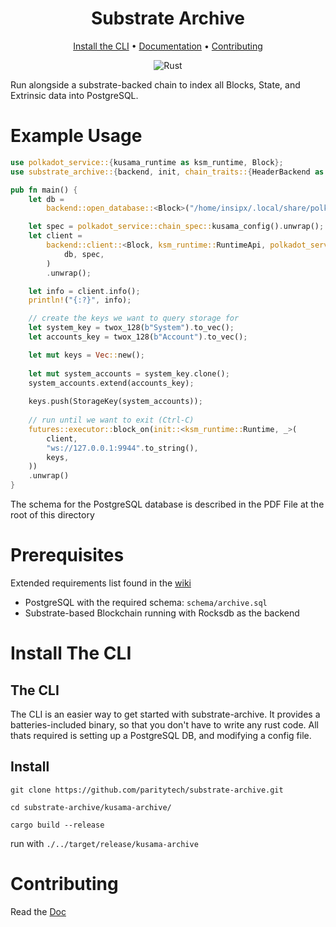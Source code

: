 <div align="center">

# Substrate Archive

[Install the CLI](#install-the-cli) • [Documentation] • [Contributing](#contributing) 

![Rust](https://github.com/paritytech/substrate-archive/workflows/Rust/badge.svg)

</div>

Run alongside a substrate-backed chain to index all Blocks, State, and Extrinsic data into PostgreSQL.

# Example Usage
```rust
use polkadot_service::{kusama_runtime as ksm_runtime, Block};
use substrate_archive::{backend, init, chain_traits::{HeaderBackend as _}, twox_128, StorageKey};

pub fn main() {
    let db =
        backend::open_database::<Block>("/home/insipx/.local/share/polkadot/chains/ksmcc4/db", 8192).unwrap();

    let spec = polkadot_service::chain_spec::kusama_config().unwrap();
    let client =
        backend::client::<Block, ksm_runtime::RuntimeApi, polkadot_service::KusamaExecutor, _>(
            db, spec,
        )
        .unwrap();

    let info = client.info();
    println!("{:?}", info);

    // create the keys we want to query storage for
    let system_key = twox_128(b"System").to_vec();
    let accounts_key = twox_128(b"Account").to_vec();

    let mut keys = Vec::new();
   
    let mut system_accounts = system_key.clone();
    system_accounts.extend(accounts_key);
    
    keys.push(StorageKey(system_accounts));
   
    // run until we want to exit (Ctrl-C)
    futures::executor::block_on(init::<ksm_runtime::Runtime, _>(
        client,
        "ws://127.0.0.1:9944".to_string(),
        keys,
    ))
    .unwrap()
}
``` 

The schema for the PostgreSQL database is described in the PDF File at the root of this directory

# Prerequisites 
Extended requirements list found in the [wiki](https://github.com/paritytech/substrate-archive/wiki/)
- PostgreSQL with the required schema: `schema/archive.sql`
- Substrate-based Blockchain running with Rocksdb as the backend

# Install The CLI

## The CLI
The CLI is an easier way to get started with substrate-archive. It provides a batteries-included binary, so that you don't have to write any rust code. All thats required is setting up a PostgreSQL DB, and modifying a config file.

## Install

`git clone https://github.com/paritytech/substrate-archive.git`

`cd substrate-archive/kusama-archive/`

`cargo build --release`

run with `./../target/release/kusama-archive`

# Contributing
Read the [Doc](https://github.com/paritytech/substrate-archive/blob/master/CONTRIBUTING.md) 


[documentation]: https://github.com/paritytech/substrate-archive/wiki
[contribution]: CONTRIBUTING.md

